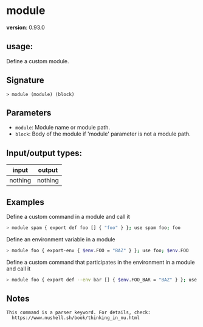 # module

**version**: 0.93.0

## **usage**:

Define a custom module.

## Signature

`> module (module) (block)`

## Parameters

- `module`: Module name or module path.
- `block`: Body of the module if 'module' parameter is not a module path.

## Input/output types:

| input   | output  |
| ------- | ------- |
| nothing | nothing |

## Examples

Define a custom command in a module and call it

```bash
> module spam { export def foo [] { "foo" } }; use spam foo; foo
```

Define an environment variable in a module

```bash
> module foo { export-env { $env.FOO = "BAZ" } }; use foo; $env.FOO
```

Define a custom command that participates in the environment in a module and call it

```bash
> module foo { export def --env bar [] { $env.FOO_BAR = "BAZ" } }; use foo bar; bar; $env.FOO_BAR
```

## Notes

```text
This command is a parser keyword. For details, check:
  https://www.nushell.sh/book/thinking_in_nu.html
```
